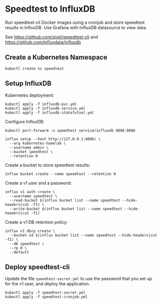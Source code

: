 # Speedtest to InfluxDB

Run speedtest-cli Docker images using a cronjob and store speedtest results in InfluxDB. Use Grafana with InfluxDB datasource to view data.

See https://github.com/sivel/speedtest-cli and https://github.com/influxdata/influxdb

## Create a Kubernetes Namespace

```
kubectl create ns speedtest
```

## Setup InfluxDB

Kubernetes deployment:
```
kubectl apply -f influxdb-pvc.yml
kubectl apply -f influxdb-service.yml
kubectl apply -f influxdb-statefulset.yml
```

Configure InfluxDB:
```
kubectl port-forward -n speedtest service/influxdb 8086:8086

influx setup --host http://127.0.0.1:8086/ \
  --org kubernetes-homelab \
  --username admin \
  --bucket speedtest \
  --retention 0
```

Create a bucket to store speedtest results:
```
influx bucket create --name speedtest --retention 0
```

Create a v1 user and a password:
```
influx v1 auth create \
  --username speedtest \
  --read-bucket $(influx bucket list --name speedtest --hide-headers|cut -f1) \
  --write-bucket $(influx bucket list --name speedtest --hide-headers|cut -f1)
```

Create a v1 DB retention policy:
```
influx v1 dbrp create \
  --bucket-id $(influx bucket list --name speedtest --hide-headers|cut -f1) \
  --db speedtest \
  --rp 0 \
  --default
```

## Deploy speedtest-cli

Update the file `speedtest-secret.yml` to use the password that you set up for the v1 user, and deploy the application.

```
kubectl apply -f speedtest-secret.yml
kubectl apply -f speedtest-cronjob.yml
```
